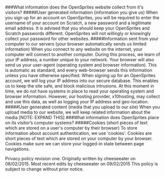###What information does the OpenSprites website collect from it's visitors?
#####User generated information (information you give us)
When you sign up for an account on OpenSprites, you will be required to enter the username of your account on Scratch, a new password and a legitimate email address. It is advised that you should keep your OpenSprites and Scratch passwords different. OpenSprites will not willingly or knowingly collect your password for other websites.
#####Information sent from your computer to our servers (your browser automatically sends us limited information)
When you connect to any website on the internet, your computer will connect to another computer. During this process, we learn of your IP address, a number unique to your network. Your browser will also send us your user-agent (operating system and browser information). This is automatic as standard, and every web-browser sends this information unless you have otherwise specified. When signing up for an OpenSprites account, we will log your IP address into our secure database. This enables us to keep the site safe, and block malicious intrusions. At this moment in time, we do not have systems in place to read your operating system and browser information. However, our hosting provider, x10hosting, may collect and use this data, as well as logging your IP address and geo-location.
#####User generated content (media that you upload to our site)
When you upload media to our website, we will keep related information about the media [NOTE: EXPAND THIS]
###What information does OpenSprites place on its visitor’s computer systems?
#####Cookies (short pieces of text which are stored on a user's computer by their browser)
To store information about account authentication, we use 'cookies'. Cookies are short pieces of text which are stored on your computer by your browser. Cookies make sure we can store your logged-in state between page navigations.

Privacy policy revision one. Originally written by cheeseeater on 08/02/2015. Most recent edits by cheeseeater on 09/02/2015 This policy is subject to change without prior notice.
